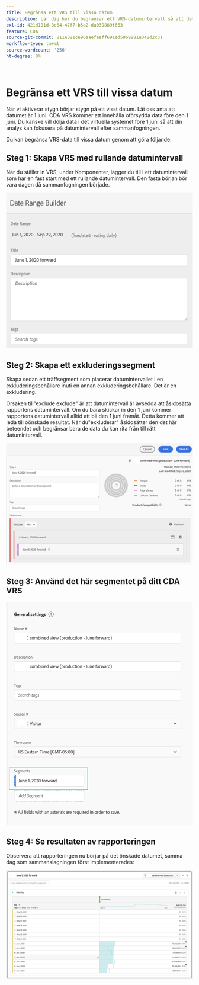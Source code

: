 ```yaml
---
title: Begränsa ett VRS till vissa datum
description: Lär dig hur du begränsar ett VRS-datumintervall så att det bara fokuserar på sammanslagna data.
exl-id: 421d101d-8c64-47f7-b5a2-da039889f663
feature: CDA
source-git-commit: 811e321ce96aaefaeff691ed5969981a048d2c31
workflow-type: tm+mt
source-wordcount: '256'
ht-degree: 0%

---
```


# Begränsa ett VRS till vissa datum

När vi aktiverar stygn börjar stygn på ett visst datum. Låt oss anta att datumet är 1 juni. CDA VRS kommer att innehålla oförsydda data före den 1 juni. Du kanske vill dölja data i det virtuella systemet före 1 juni så att din analys kan fokusera på datumintervall efter sammanfogningen.

Du kan begränsa VRS-data till vissa datum genom att göra följande:

## Steg 1: Skapa VRS med rullande datumintervall

När du ställer in VRS, under Komponenter, lägger du till i ett datumintervall som har en fast start med ett rullande datumintervall. Den fasta början bör vara dagen då sammanfogningen började.

![](assets/rolling-daily.png)

## Steg 2: Skapa ett exkluderingssegment

Skapa sedan ett träffsegment som placerar datumintervallet i en exkluderingsbehållare inuti en annan exkluderingsbehållare. Det är en exkludering.

Orsaken till&quot;exclude exclude&quot; är att datumintervall är avsedda att åsidosätta rapportens datumintervall. Om du bara skickar in den 1 juni kommer rapportens datumintervall alltid att bli den 1 juni framåt. Detta kommer att leda till oönskade resultat. När du&quot;exkluderar&quot; åsidosätter den det här beteendet och begränsar bara de data du kan rita från till rätt datumintervall.

![](assets/exclude-exclude.png)

## Steg 3: Använd det här segmentet på ditt CDA VRS

![](assets/apply-segment.png)

## Steg 4: Se resultaten av rapporteringen

Observera att rapporteringen nu börjar på det önskade datumet, samma dag som sammanslagningen först implementerades:

![](assets/report-limited-dates.png)
